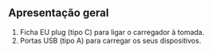 ## Apresentação geral

1.  Ficha EU plug (tipo C) para ligar o carregador à tomada.
2. Portas USB (tipo A) para carregar os seus dispositivos.

